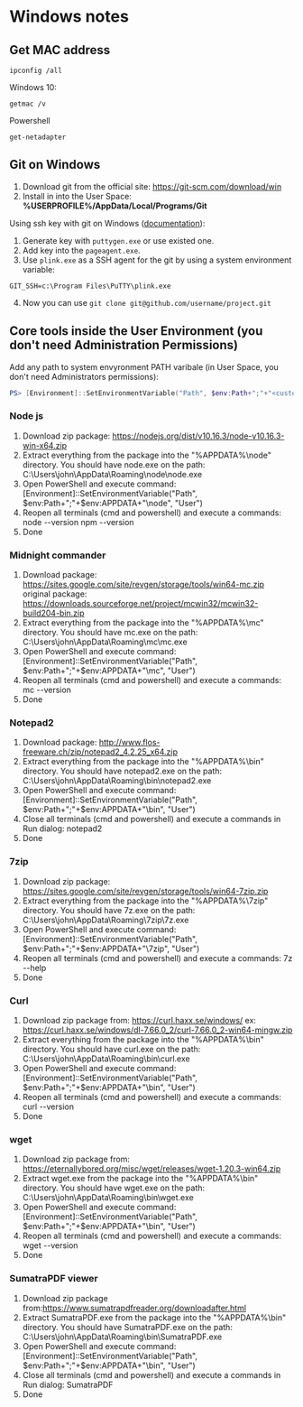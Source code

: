 # Windows notes

## Get MAC address
```
ipconfig /all
```

Windows 10:
```
getmac /v
```

Powershell
```
get-netadapter
```

## Git on Windows

1. Download git from the official site: https://git-scm.com/download/win
2. Install in into the User Space: **%USERPROFILE%/AppData/Local/Programs/Git**

Using ssh key with git on Windows ([documentation](http://guides.beanstalkapp.com/version-control/git-on-windows.html)):
1. Generate key with ```puttygen.exe``` or use existed one.
2. Add key into the ```pageagent.exe```.
3. Use ```plink.exe``` as a SSH agent for the git by using a system environment variable:
```
GIT_SSH=c:\Program Files\PuTTY\plink.exe
```
4. Now you can use ```git clone git@github.com/username/project.git```


## Core tools inside the User Environment (you don't need Administration Permissions)

Add any path to system envyronment PATH varibale (in User Space, you don't need Administrators permissions):
```powershell
PS> [Environment]::SetEnvironmentVariable("Path", $env:Path+";"+"<custom directory file name>", "User")
```

### Node js
1. Download zip package: https://nodejs.org/dist/v10.16.3/node-v10.16.3-win-x64.zip
2. Extract everything from the package into the "%APPDATA%\node" directory.
     You should have node.exe on the path: C:\Users\john\AppData\Roaming\node\node.exe
3. Open PowerShell and execute command:
    [Environment]::SetEnvironmentVariable("Path", $env:Path+";"+$env:APPDATA+"\node", "User")
4. Reopen all terminals (cmd and powershell) and execute a commands:
    node --version
    npm --version
5. Done

### Midnight commander
1. Download package: https://sites.google.com/site/revgen/storage/tools/win64-mc.zip
    original package: https://downloads.sourceforge.net/project/mcwin32/mcwin32-build204-bin.zip
2. Extract everything from the package into the "%APPDATA%\mc" directory.
     You should have mc.exe on the path: C:\Users\john\AppData\Roaming\mc\mc.exe
3. Open PowerShell and execute command:
    [Environment]::SetEnvironmentVariable("Path", $env:Path+";"+$env:APPDATA+"\mc", "User")
4. Reopen all terminals (cmd and powershell) and execute a commands:
    mc --version
5. Done

### Notepad2
1. Download package: http://www.flos-freeware.ch/zip/notepad2_4.2.25_x64.zip
2. Extract everything from the package into the "%APPDATA%\bin" directory.
     You should have notepad2.exe on the path: C:\Users\john\AppData\Roaming\bin\notepad2.exe
3. Open PowerShell and execute command:
    [Environment]::SetEnvironmentVariable("Path", $env:Path+";"+$env:APPDATA+"\bin", "User")
4. Close all terminals (cmd and powershell) and execute a commands in Run dialog:
    notepad2
5. Done

### 7zip
1. Download zip package: https://sites.google.com/site/revgen/storage/tools/win64-7zip.zip
2. Extract everything from the package into the "%APPDATA%\7zip" directory.
     You should have 7z.exe on the path: C:\Users\john\AppData\Roaming\7zip\7z.exe
3. Open PowerShell and execute command:
    [Environment]::SetEnvironmentVariable("Path", $env:Path+";"+$env:APPDATA+"\7zip", "User")
4. Reopen all terminals (cmd and powershell) and execute a commands:
    7z --help
5. Done

### Curl
1. Download zip package from: https://curl.haxx.se/windows/
    ex: https://curl.haxx.se/windows/dl-7.66.0_2/curl-7.66.0_2-win64-mingw.zip
2. Extract everything from the package into the "%APPDATA%\bin" directory.
     You should have curl.exe on the path: C:\Users\john\AppData\Roaming\bin\curl.exe
3. Open PowerShell and execute command:
    [Environment]::SetEnvironmentVariable("Path", $env:Path+";"+$env:APPDATA+"\bin", "User")
4. Reopen all terminals (cmd and powershell) and execute a commands:
    curl --version
5. Done

### wget
1. Download zip package from: https://eternallybored.org/misc/wget/releases/wget-1.20.3-win64.zip
2. Extract wget.exe  from the package into the "%APPDATA%\bin" directory.
     You should have wget.exe on the path: C:\Users\john\AppData\Roaming\bin\wget.exe
3. Open PowerShell and execute command:
    [Environment]::SetEnvironmentVariable("Path", $env:Path+";"+$env:APPDATA+"\bin", "User")
4. Reopen all terminals (cmd and powershell) and execute a commands:
    wget --version
5. Done

### SumatraPDF viewer
1. Download zip package from:https://www.sumatrapdfreader.org/downloadafter.html
2. Extract SumatraPDF.exe  from the package into the "%APPDATA%\bin" directory.
     You should have SumatraPDF.exe on the path: C:\Users\john\AppData\Roaming\bin\SumatraPDF.exe
3. Open PowerShell and execute command:
    [Environment]::SetEnvironmentVariable("Path", $env:Path+";"+$env:APPDATA+"\bin", "User")
4. Close all terminals (cmd and powershell) and execute a commands in Run dialog:
    SumatraPDF
5. Done
